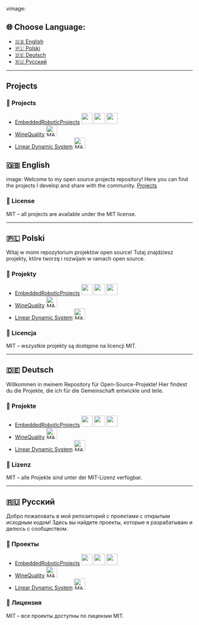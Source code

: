 vimage:
## 🌐 Choose Language:
- [🇬🇧 English](#english)
- [🇵🇱 Polski](#polski)
- [🇩🇪 Deutsch](#deutsch)
- [🇷🇺 Русский](#russkiy)

---
## <a name="projects"></a> Projects
### 🚀 Projects
- [EmbeddedRoboticProjects](https://github.com/0ZGAnetwork/EmbeddedRoboticProjects) <img src="https://cdn.jsdelivr.net/gh/devicons/devicon/icons/c/c-original.svg" width="30" height="30"/> <img src="https://cdn.jsdelivr.net/gh/devicons/devicon/icons/cplusplus/cplusplus-original.svg" width="30" height="30"/> <img src="https://cdn.jsdelivr.net/gh/devicons/devicon/icons/raspberrypi/raspberrypi-original.svg" width="30" height="30"/>
- [WineQuality](https://github.com/0ZGAnetwork/WineQualityProject) <img src="https://upload.wikimedia.org/wikipedia/commons/2/21/Matlab_Logo.png" width="30" height="30" alt="MATLAB Logo"/>
- [Linear Dynamic System](https://github.com/0ZGAnetwork/LinearDynamicalSProject) <img src="https://upload.wikimedia.org/wikipedia/commons/2/21/Matlab_Logo.png" width="30" height="30" alt="MATLAB Logo"/>

## <a name="english"></a> 🇬🇧 English
image:
Welcome to my open source projects repository! Here you can find the projects I develop and share with the community.
[Projects](#projects)
### 🧾 License
MIT – all projects are available under the MIT license.

---

## <a name="polski"></a> 🇵🇱 Polski

Witaj w moim repozytorium projektów open source! Tutaj znajdziesz projekty, które tworzę i rozwijam w ramach open source.

### 🚀 Projekty

- [EmbeddedRoboticProjects](https://github.com/0ZGAnetwork/EmbeddedRoboticProjects) <img src="https://cdn.jsdelivr.net/gh/devicons/devicon/icons/c/c-original.svg" width="30" height="30"/> <img src="https://cdn.jsdelivr.net/gh/devicons/devicon/icons/cplusplus/cplusplus-original.svg" width="30" height="30"/> <img src="https://cdn.jsdelivr.net/gh/devicons/devicon/icons/raspberrypi/raspberrypi-original.svg" width="30" height="30"/>
- [WineQuality](https://github.com/0ZGAnetwork/WineQualityProject) <img src="https://upload.wikimedia.org/wikipedia/commons/2/21/Matlab_Logo.png" width="30" height="30" alt="MATLAB Logo"/>
- [Linear Dynamic System](https://github.com/0ZGAnetwork/LinearDynamicalSProject) <img src="https://upload.wikimedia.org/wikipedia/commons/2/21/Matlab_Logo.png" width="30" height="30" alt="MATLAB Logo"/>

### 🧾 Licencja

MIT – wszystkie projekty są dostępne na licencji MIT.

---

## <a name="deutsch"></a> 🇩🇪 Deutsch

Willkommen in meinem Repository für Open-Source-Projekte! Hier findest du die Projekte, die ich für die Gemeinschaft entwickle und teile.

### 🚀 Projekte

- [EmbeddedRoboticProjects](https://github.com/0ZGAnetwork/EmbeddedRoboticProjects) <img src="https://cdn.jsdelivr.net/gh/devicons/devicon/icons/c/c-original.svg" width="30" height="30"/> <img src="https://cdn.jsdelivr.net/gh/devicons/devicon/icons/cplusplus/cplusplus-original.svg" width="30" height="30"/> <img src="https://cdn.jsdelivr.net/gh/devicons/devicon/icons/raspberrypi/raspberrypi-original.svg" width="30" height="30"/>
- [WineQuality](https://github.com/0ZGAnetwork/WineQualityProject) <img src="https://upload.wikimedia.org/wikipedia/commons/2/21/Matlab_Logo.png" width="30" height="30" alt="MATLAB Logo"/>
- [Linear Dynamic System](https://github.com/0ZGAnetwork/LinearDynamicalSProject) <img src="https://upload.wikimedia.org/wikipedia/commons/2/21/Matlab_Logo.png" width="30" height="30" alt="MATLAB Logo"/>

### 🧾 Lizenz

MIT – alle Projekte sind unter der MIT-Lizenz verfügbar.

---

## <a name="russkiy"></a> 🇷🇺 Русский

Добро пожаловать в мой репозиторий с проектами с открытым исходным кодом! Здесь вы найдете проекты, которые я разрабатываю и делюсь с сообществом.

### 🚀 Проекты

- [EmbeddedRoboticProjects](https://github.com/0ZGAnetwork/EmbeddedRoboticProjects) <img src="https://cdn.jsdelivr.net/gh/devicons/devicon/icons/c/c-original.svg" width="30" height="30"/> <img src="https://cdn.jsdelivr.net/gh/devicons/devicon/icons/cplusplus/cplusplus-original.svg" width="30" height="30"/> <img src="https://cdn.jsdelivr.net/gh/devicons/devicon/icons/raspberrypi/raspberrypi-original.svg" width="30" height="30"/>
- [WineQuality](https://github.com/0ZGAnetwork/WineQualityProject) <img src="https://upload.wikimedia.org/wikipedia/commons/2/21/Matlab_Logo.png" width="30" height="30" alt="MATLAB Logo"/>
- [Linear Dynamic System](https://github.com/0ZGAnetwork/LinearDynamicalSProject) <img src="https://upload.wikimedia.org/wikipedia/commons/2/21/Matlab_Logo.png" width="30" height="30" alt="MATLAB Logo"/>

### 🧾 Лицензия

MIT – все проекты доступны по лицензии MIT.
